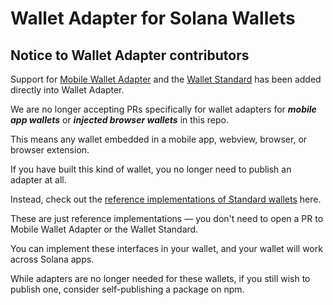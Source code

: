 # Wallet Adapter for Solana Wallets

## Notice to Wallet Adapter contributors

Support for [Mobile Wallet Adapter](https://github.com/solana-mobile/mobile-wallet-adapter) and the [Wallet Standard](https://github.com/wallet-standard/wallet-standard) has been added directly into Wallet Adapter.

We are no longer accepting PRs specifically for wallet adapters for _**mobile app wallets**_ or _**injected browser wallets**_ in this repo.

This means any wallet embedded in a mobile app, webview, browser, or browser extension.

If you have built this kind of wallet, you no longer need to publish an adapter at all.

Instead, check out the [reference implementations of Standard wallets](https://github.com/wallet-standard/wallet-standard/tree/master/packages/wallets) here.

These are just reference implementations — you don't need to open a PR to Mobile Wallet Adapter or the Wallet Standard.

You can implement these interfaces in your wallet, and your wallet will work across Solana apps.

While adapters are no longer needed for these wallets, if you still wish to publish one, consider self-publishing a package on npm.
